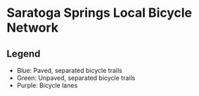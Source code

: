 # Saratoga Springs Local Bicycle Network

## Legend
- Blue: Paved, separated bicycle trails
- Green: Unpaved, separated bicycle trails
- Purple: Bicycle lanes
